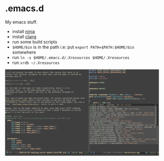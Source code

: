 # .emacs.d

My emacs stuff.

- install [ninja](https://github.com/ninja-build/ninja)
- install [clang](http://releases.llvm.org/download.html)
- run some build scripts
- `$HOME/bin` is in the path i.e: put `export PATH=$PATH:$HOME/bin` somewhere
- run `ln -s $HOME/.emacs.d/.Xresources $HOME/.Xresources`
- run `xrdb ~/.Xresources`

![](emacs-screenshot.png)
